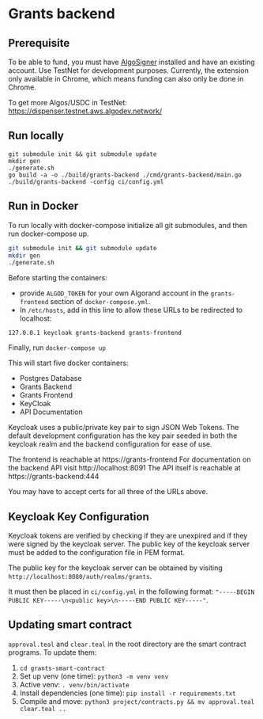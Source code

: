 # Grants backend

## Prerequisite
To be able to fund, you must have [AlgoSigner](chrome://extensions/?id=kpfnocihfdjkfacalpieicmnmkclbhji) installed and have an existing account. Use TestNet for development purposes. Currently, the extension only available in Chrome, which means funding can also only be done in Chrome.

To get more Algos/USDC in TestNet: https://dispenser.testnet.aws.algodev.network/
## Run locally

```
git submodule init && git submodule update
mkdir gen
./generate.sh
go build -a -o ./build/grants-backend ./cmd/grants-backend/main.go
./build/grants-backend -config ci/config.yml
```

## Run in Docker

To run locally with docker-compose initialize all git submodules, and then run docker-compose up.

```bash
git submodule init && git submodule update
mkdir gen
./generate.sh
```
Before starting the containers:
- provide `ALGOD_TOKEN` for your own Algorand account in the `grants-frontend` section of `docker-compose.yml`.
- In `/etc/hosts`, add in this line to allow these URLs to be redirected to localhost:

`127.0.0.1 keycloak grants-backend grants-frontend`


Finally, run `docker-compose up`

This will start five docker containers:
* Postgres Database
* Grants Backend
* Grants Frontend
* KeyCloak
* API Documentation

Keycloak uses a public/private key pair to sign JSON Web Tokens. The default development configuration has the key pair seeded in both the keycloak realm and the backend configuration for ease of use.

The frontend is reachable at https://grants-frontend
For documentation on the backend API visit http://localhost:8091
The API itself is reachable at https://grants-backend:444

You may have to accept certs for all three of the URLs above.

## Keycloak Key Configuration
Keycloak tokens are verified by checking if they are unexpired and if they were signed by the keycloak server. The public key of the keycloak server must be added to the configuration file in PEM format.

The public key for the keycloak server can be obtained by visiting `http://localhost:8080/auth/realms/grants`.

It must then be placed in `ci/config.yml` in the following format: `"-----BEGIN PUBLIC KEY-----\n<public key>\n-----END PUBLIC KEY-----"`.

## Updating smart contract
`approval.teal` and `clear.teal` in the root directory are the smart contract programs. To update them:

1. `cd grants-smart-contract`
2. Set up venv (one time): `python3 -m venv venv`
3. Active venv: `. venv/bin/activate`
4. Install dependencies (one time): `pip install -r requirements.txt`
5. Compile and move: `python3 project/contracts.py && mv approval.teal clear.teal ..`
